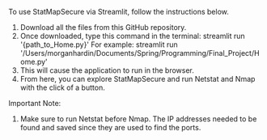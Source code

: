 To use StatMapSecure via Streamlit, follow the instructions below.
  1) Download all the files from this GitHub repository.
  2) Once downloaded, type this command in the terminal: streamlit run '{path_to_Home.py}'
       For example: streamlit run '/Users/morganhardin/Documents/Spring/Programming/Final_Project/Home.py'
  3) This will cause the application to run in the browser.
  4) From here, you can explore StatMapSecure and run Netstat and Nmap with the click of a button.

Important Note:
  1) Make sure to run Netstat before Nmap. The IP addresses needed to be found and saved since they are used to find the ports.
